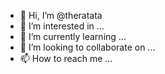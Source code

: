 - 👋 Hi, I’m @theratata
- 👀 I’m interested in ...
- 🌱 I’m currently learning ...
- 💞️ I’m looking to collaborate on ...
- 📫 How to reach me ...

<!---
theratata/theratata is a ✨ special ✨ repository because its `README.md` (this file) appears on your GitHub profile.
You can click the Preview link to take a look at your changes.
--->
